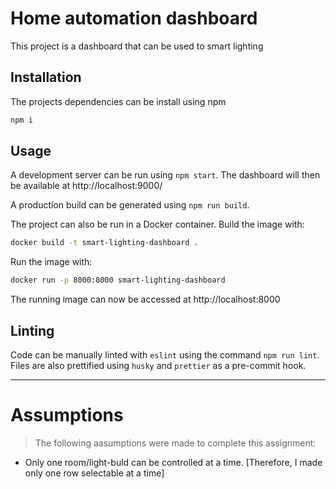 # Home automation dashboard

This project is a dashboard that can be used to smart lighting

## Installation

The projects dependencies can be install using npm

```bash
npm i
```

## Usage

A development server can be run using `npm start`. The dashboard will then be
available at http://localhost:9000/

A production build can be generated using `npm run build`.

The project can also be run in a Docker container.
Build the image with:

```bash
docker build -t smart-lighting-dashboard .
```

Run the image with:

```bash
docker run -p 8000:8000 smart-lighting-dashboard
```

The running image can now be accessed at http://localhost:8000

## Linting

Code can be manually linted with `eslint` using the command `npm run lint`.
Files are also prettified using `husky` and `prettier` as a pre-commit hook.

***

# Assumptions

> The following aasumptions were made to complete this assignment:

- Only one room/light-buld can be controlled at a time. [Therefore, I made only one row selectable at a time] 